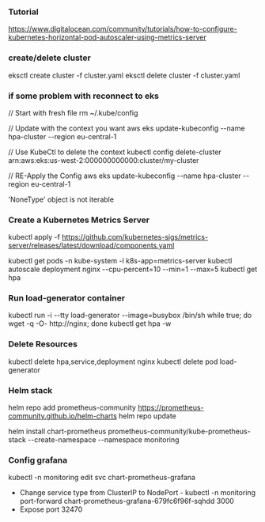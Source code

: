 ### Tutorial
https://www.digitalocean.com/community/tutorials/how-to-configure-kubernetes-horizontal-pod-autoscaler-using-metrics-server

### create/delete cluster
eksctl create cluster -f cluster.yaml
eksctl delete cluster -f cluster.yaml

### if some problem with reconnect to eks
// Start with fresh file
rm ~/.kube/config

// Update with the context you want
aws eks update-kubeconfig --name hpa-cluster --region eu-central-1

// Use KubeCtl to delete the context
kubectl config delete-cluster arn:aws:eks:us-west-2:000000000000:cluster/my-cluster

// RE-Apply the Config
aws eks update-kubeconfig --name hpa-cluster --region eu-central-1

'NoneType' object is not iterable


### Create a Kubernetes Metrics Server
kubectl apply -f https://github.com/kubernetes-sigs/metrics-server/releases/latest/download/components.yaml

kubectl get pods -n kube-system -l k8s-app=metrics-server
kubectl autoscale deployment nginx --cpu-percent=10 --min=1 --max=5
kubectl get hpa

### Run load-generator container
kubectl run -i --tty load-generator --image=busybox /bin/sh
while true; do wget -q -O- http://nginx; done
kubectl get hpa -w

### Delete Resources
kubectl delete hpa,service,deployment nginx
kubectl delete pod load-generator


### Helm stack
helm repo add prometheus-community https://prometheus-community.github.io/helm-charts
helm repo update

helm install chart-prometheus prometheus-community/kube-prometheus-stack --create-namespace --namespace monitoring

### Config grafana
kubectl -n monitoring edit svc chart-prometheus-grafana
- Change service type from ClusterIP to NodePort -
kubectl -n monitoring port-forward chart-prometheus-grafana-679fc6f96f-sqhdd 3000
- Expose port 32470
